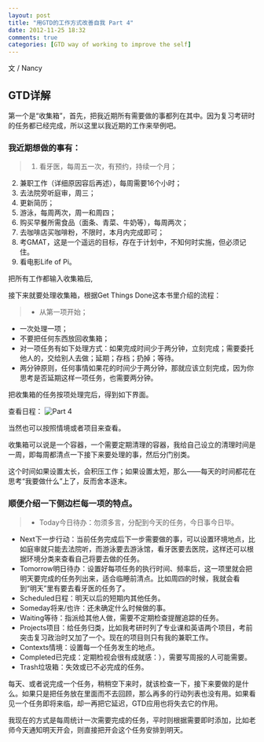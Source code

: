 ```yaml
---
layout: post
title: "用GTD的工作方式改善自我 Part 4"
date: 2012-11-25 18:32
comments: true
categories: [GTD way of working to improve the self]
---
```

文 / Nancy
## GTD详解

第一个是“收集箱”，首先，把我近期所有需要做的事都列在其中。因为复习考研时的任务都已经完成，所以这里以我近期的工作来举例吧。

### 我近期想做的事有：
> 1. 看牙医，每周五一次，有预约，持续一个月；
2. 兼职工作（详细原因容后再述），每周需要16个小时；
3. 去法院旁听庭审，周三；
4. 更新简历；
5. 游泳，每周两次，周一和周四；
6. 购买早餐所需食品（面条、青菜、牛奶等），每周两次；
7. 去咖啡店买咖啡粉，不限时，本月内完成即可；
8. 考GMAT，这是一个遥远的目标，存在于计划中，不知何时实施，但必须记住。
9. 看电影Life of Pi。

把所有工作都输入收集箱后,

接下来就要处理收集箱，根据Get Things Done这本书里介绍的流程：

> - 从第一项开始；
- 一次处理一项；
- 不要把任何东西放回收集箱；
- 对一项任务有如下处理方式：如果完成时间少于两分钟，立刻完成；需要委托他人的，交给别人去做；延期；存档；扔掉；等待。
- 两分钟原则，任何事情如果花的时间少于两分钟，那就应该立刻完成，因为你思考是否延期这样一项任务，也需要两分钟。

把收集箱的任务按项处理完后，得到如下界面。

查看日程：
![Part 4](http://gtd.doit.im/images/loser/p4_2.jpg)

当然也可以按照情境或者项目来查看。

收集箱可以说是一个容器，一个需要定期清理的容器，我给自己设立的清理时间是一周，即每周都清点一下接下来要处理的事，然后分门别类。

这个时间如果设置太长，会积压工作；如果设置太短，那么——每天的时间都花在思考“我要做什么”上了，反而舍本逐末。

### 顺便介绍一下侧边栏每一项的特点。

> * Today今日待办：勿须多言，分配到今天的任务，今日事今日毕。
* Next下一步行动：当前任务完成后下一步需要做的事，可以设置环境地点，比如庭审就只能去法院听，而游泳要去游泳馆，看牙医要去医院，这样还可以根据环境分类来查看自己将要去做的任务。
* Tomorrow明日待办：设置好每项任务的执行时间、频率后，这一项里就会把明天要完成的任务列出来，适合临睡前清点。比如周四的时候，我就会看到“明天”里有要去看牙医的任务了。
* Scheduled日程：明天以后的短期内其他任务。
* Someday将来/也许：还未确定什么时候做的事。
* Waiting等待：指派给其他人做，需要不定期检查提醒追踪的任务。
* Projects项目：给任务归类，比如我考研时列了专业课和英语两个项目，考前突击复习政治时又加了一个。现在的项目则只有我的兼职工作。
* Contexts情境：设置每一个任务发生的地点。
* Completed已完成：定期检视会很有成就感：），需要写周报的人可能需要。
* Trash垃圾箱：失效或已不必完成的任务。

每天、或者说完成一个任务，稍稍空下来时，就该检查一下，接下来要做的是什么。如果只是把任务放在里面而不去回顾，那么再多的行动列表也没有用。如果看见一个任务即将来临，却一再把它延迟，GTD应用也将失去它的作用。

我现在的方式是每周统计一次需要完成的任务，平时则根据需要即时添加，比如老师今天通知明天开会，则直接把开会这个任务安排到明天。